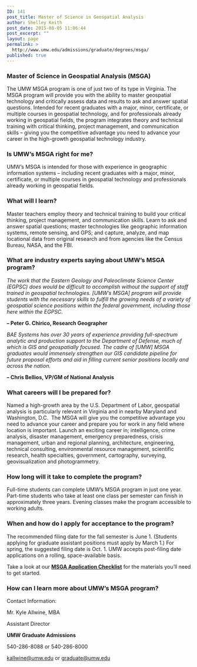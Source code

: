 ```yaml
---
ID: 141
post_title: Master of Science in Geospatial Analysis
author: Shelley Keith
post_date: 2015-08-05 11:06:44
post_excerpt: ""
layout: page
permalink: >
  http://www.umw.edu/admissions/graduate/degrees/msga/
published: true
---
```

<strong><h3>Master of Science in Geospatial Analysis (MSGA)</strong></h3>

The UMW MSGA program is one of just two of its type in Virginia. The MSGA program will provide you with the ability to master geospatial technology and critically assess data and results to ask and answer spatial questions. Intended for recent graduates with a major, minor, certificate, or multiple courses in geospatial technology, and for professionals already working in geospatial fields, the program integrates theory and technical training with critical thinking, project management, and communication skills – giving you the competitive advantage you need to advance your career in the high-growth geospatial technology industry.

<strong><h3>Is UMW’s MSGA right for me?                        </strong></h3>

UMW’s MSGA is intended for those with experience in geographic information systems – including recent graduates with a major, minor, certificate, or multiple courses in geospatial technology and professionals already working in geospatial fields.

<strong><h3>What will I learn?</strong></h3>

Master teachers employ theory and technical training to build your critical thinking, project management, and communication skills. Learn to ask and answer spatial questions; master technologies like geographic information systems, remote sensing, and GPS; and capture, analyze, and map locational data from original research and from agencies like the Census Bureau, NASA, and the FBI.

<strong><h3>What are industry experts saying about UMW’s MSGA program?</strong></h3>

<em>The work that the Eastern Geology and Paleoclimate Science Center (EGPSC) does would be difficult to accomplish without the support of staff trained in geospatial technologies. [UMW’s MSGA] program will provide students with the necessary skills to fulfill the growing needs of a variety of geospatial science positions within the federal government, including those here within the EGPSC.</em>

<strong>– Peter G. Chirico, Research Geographer</strong>

<em>BAE Systems has over 30 years of experience providing full-spectrum analytic and production support to the Department of Defense, much of which is GIS and geospatially focused. The cadre of [UMW] MSGA graduates would immensely strengthen our GIS candidate pipeline for future proposal efforts and aid in filling current senior positions locally and across the nation.</em>

<strong>– Chris Bellios, VP/GM of National Analysis</strong>

<strong><h3>What careers will I be prepared for?</strong></h3>

Named a high-growth area by the U.S. Department of Labor, geospatial analysis is particularly relevant in Virginia and in nearby Maryland and Washington, D.C.  The MSGA will give you the competitive advantage you need to advance your career and prepare you for work in any field where location is important. Launch an exciting career in; intelligence, crime analysis, disaster management, emergency preparedness, crisis management, urban and regional planning, architecture, engineering, technical consulting, environmental resource management, scientific research, health specialties, government, cartography, surveying, geovisualization and photogrammetry.

<strong><h3>How long will it take to complete the program?</strong></h3>

Full-time students can complete UMW’s MSGA program in just one year. Part-time students who take at least one class per semester can finish in approximately three years. Evening classes make the program accessible to working adults.

<strong><h3>When and how do I apply for acceptance to the program?</strong></h3>

The recommended filing date for the fall semester is June 1. (Students applying for graduate assistant positions must apply by March 1.) For spring, the suggested filing date is Oct. 1. UMW accepts post-filing date applications on a rolling, space-available basis.

Take a look at our <a href="http://www.umw.edu/admissions/graduate/degrees/msga/msga-checklist/"><strong>MSGA Application Checklist</strong></a> for the materials you’ll need to get started.

<strong><h3>How can I learn more about UMW’s MSGA program?</strong></h3>

Contact Information:

Mr. Kyle Allwine, MBA

Assistant Director

<strong>UMW Graduate Admissions</strong>

540-286-8088 or 540-286-8000

<a href="mailto:kallwine@umw.edu">kallwine@umw.edu</a> or <a href="mailto:graduate@umw.edu">graduate@umw.edu</a>

&nbsp;